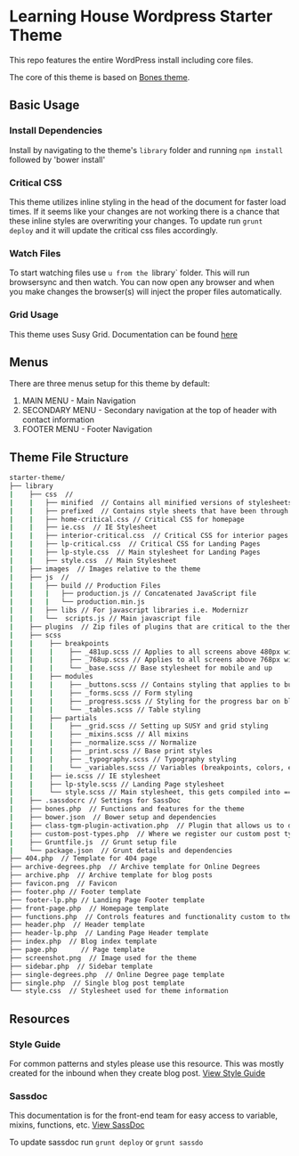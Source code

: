 # Learning House Wordpress Starter Theme

This repo features the entire WordPress install including core files.

The core of this theme is based on [Bones theme](https://github.com/eddiemachado/bones).

## Basic Usage

### Install Dependencies

Install by navigating to the theme's `library` folder and running `npm install` followed by 'bower install'

### Critical CSS

This theme utilizes inline styling in the head of the document for faster load times. If it seems like your changes are not working there is a chance that these inline styles are overwriting your changes. To update run `grunt deploy` and it will update the critical css files accordingly.

### Watch Files

To start watching files use `u from the `library` folder. This will run browsersync and then watch. You can now open any browser and when you make changes the browser(s) will inject the proper files automatically.

### Grid Usage

This theme uses Susy Grid. Documentation can be found [here](http://susydocs.oddbird.net/en/latest/)

## Menus

There are three menus setup for this theme by default:

1. MAIN MENU - Main Navigation
2. SECONDARY MENU - Secondary navigation at the top of header with contact information
3. FOOTER MENU - Footer Navigation

## Theme File Structure

``` bash
starter-theme/
├── library
|    ├── css  //
|    |   ├── minified  // Contains all minified versions of stylesheets
|    |   ├── prefixed  // Contains style sheets that have been through Autoprefixer
|    |   ├── home-critical.css // Critical CSS for homepage
|    |   ├── ie.css  // IE Stylesheet
|    |   ├── interior-critical.css  // Critical CSS for interior pages
|    |   ├── lp-critical.css  // Critical CSS for Landing Pages
|    |   ├── lp-style.css  // Main stylesheet for Landing Pages
|    |   ├── style.css  // Main Stylesheet
|    ├── images  // Images relative to the theme
|    ├── js  //
|    |   ├── build // Production Files
|    |   |   ├── production.js // Concatenated JavaScript file
|    |   |   └── production.min.js
|    |   ├── libs // For javascript libraries i.e. Modernizr
|    |   └──  scripts.js // Main javascript file
|    ├── plugins  // Zip files of plugins that are critical to the theme
|    ├── scss
|    |    ├── breakpoints
|    |    |    ├── _481up.scss // Applies to all screens above 480px wide
|    |    |    ├── _768up.scss // Applies to all screens above 768px wide
|    |    |    └── _base.scss // Base stylesheet for mobile and up
|    |    ├── modules
|    |    |    ├── _buttons.scss // Contains styling that applies to buttons
|    |    |    ├── _forms.scss // Form styling
|    |    |    ├── _progress.scss // Styling for the progress bar on blog posts
|    |    |    └── _tables.scss // Table styling
|    |    ├── partials
|    |    |    ├── _grid.scss // Setting up SUSY and grid styling
|    |    |    ├── _mixins.scss // All mixins
|    |    |    ├── _normalize.scss // Normalize
|    |    |    ├── _print.scss // Base print styles
|    |    |    ├── _typography.scss // Typography styling
|    |    |    └── _variables.scss // Variables (breakpoints, colors, etc.)
|    |    ├── ie.scss // IE stylesheet
|    |    ├── lp-style.scss // Landing Page stylesheet
|    |    └── style.scss // Main stylesheet, this gets compiled into ==> style.css
|    ├── .sassdocrc // Settings for SassDoc
|    ├── bones.php  // Functions and features for the theme
|    ├── bower.json  // Bower setup and dependencies
|    ├── class-tgm-plugin-activation.php  // Plugin that allows us to declare plugins the theme requires
|    ├── custom-post-types.php  // Where we register our custom post types for Online Degrees and Landing Pages
|    ├── Gruntfile.js  // Grunt setup file
|    └── package.json  // Grunt details and dependencies
├── 404.php  // Template for 404 page
├── archive-degrees.php  // Archive template for Online Degrees
├── archive.php  // Archive template for blog posts
├── favicon.png  // Favicon
├── footer.php // Footer template
├── footer-lp.php // Landing Page Footer template
├── front-page.php  // Homepage template
├── functions.php  // Controls features and functionality custom to the theme
├── header.php  // Header template
├── header-lp.php  // Landing Page Header template
├── index.php  // Blog index template
├── page.php	  // Page template
├── screenshot.png  // Image used for the theme
├── sidebar.php  // Sidebar template
├── single-degrees.php  // Online Degree page template
├── single.php  // Single blog post template
└── style.css  // Stylesheet used for theme information
```

## Resources

### Style Guide

For common patterns and styles please use this resource. This was mostly created for the inbound when they create blog post. [View Style Guide](http://tlhstarter.wpengine.com/style-guide)

### Sassdoc

This documentation is for the front-end team for easy access to variable, mixins, functions, etc. [View SassDoc](http://tlhstarter.wpengine.com/sassdoc)

To update sassdoc run `grunt deploy` or `grunt sassdo`

